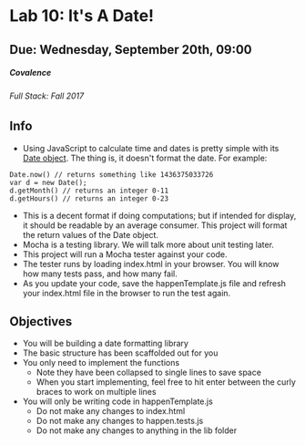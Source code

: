 # Lab 10: It's A Date!
## Due: Wednesday, September 20th, 09:00
##### Covalence
###### Full Stack: Fall 2017

## Info

* Using JavaScript to calculate time and dates is pretty simple with its [Date object](https://developer.mozilla.org/en-US/docs/Web/JavaScript/Reference/Global_Objects/Date). The thing is, it doesn't format the date. For example:
```
Date.now() // returns something like 1436375033726
var d = new Date();
d.getMonth() // returns an integer 0-11
d.getHours() // returns an integer 0-23
```
* This is a decent format if doing computations; but if intended for display, it should be readable by an average consumer. This project will format the return values of the Date object.
* Mocha is a testing library. We will talk more about unit testing later.
* This project will run a Mocha tester against your code.
* The tester runs by loading index.html in your browser. You will know how many tests pass, and how many fail.
* As you update your code, save the happenTemplate.js file and refresh your index.html file in the browser to run the test again.

## Objectives
* You will be building a date formatting library
* The basic structure has been scaffolded out for you
* You only need to implement the functions
	* Note they have been collapsed to single lines to save space
	* When you start implementing, feel free to hit enter between the curly braces to work on multiple lines
* You will only be writing code in happenTemplate.js
	* Do not make any changes to index.html
	* Do not make any changes to happen.tests.js
	* Do not make any changes to anything in the lib folder
